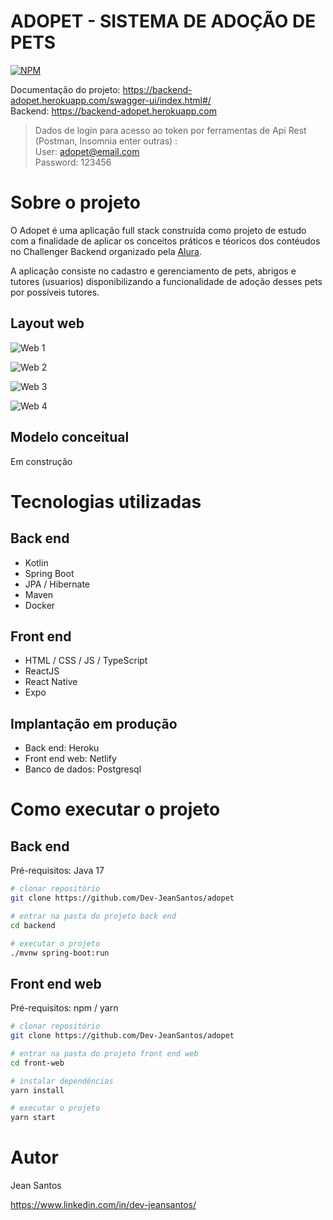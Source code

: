 # ADOPET - SISTEMA DE ADOÇÃO DE PETS
[![NPM](https://img.shields.io/npm/l/react)](https://github.com/Dev-JeanSantos/adopet/blob/main/LICENCE)

Documentação do projeto: https://backend-adopet.herokuapp.com/swagger-ui/index.html#/
<br/> Backend:  https://backend-adopet.herokuapp.com
<br/>
>Dados de login para acesso ao token por ferramentas de Api Rest (Postman, Insomnia enter outras) : <br/>
User: adopet@email.com <br/>
Password: 123456

# Sobre o projeto



O Adopet é uma aplicação full stack construída como projeto de estudo com a finalidade de aplicar os conceitos práticos e téoricos dos contéudos no Challenger Backend organizado pela [Alura](https://www.alura.com.br/ "Site da Alura").

A aplicação consiste no cadastro e gerenciamento de pets, abrigos e tutores (usuarios) disponibilizando a funcionalidade de adoção desses pets por possíveis tutores.


## Layout web

![Web 1](https://github.com/Dev-JeanSantos/assets/blob/main/adopet/home_adopet.jpg)

![Web 2](https://github.com/Dev-JeanSantos/assets/blob/main/adopet/listar_pets_adopet.jpg)

![Web 3](https://github.com/Dev-JeanSantos/assets/blob/main/adopet/cadastro_adopet.jpg)

![Web 4](https://github.com/Dev-JeanSantos/assets/blob/main/adopet/login_adopet.jpg)


## Modelo conceitual
Em construção

# Tecnologias utilizadas
## Back end
- Kotlin
- Spring Boot
- JPA / Hibernate
- Maven
- Docker
## Front end
- HTML / CSS / JS / TypeScript
- ReactJS
- React Native
- Expo
## Implantação em produção
- Back end: Heroku
- Front end web: Netlify
- Banco de dados: Postgresql

# Como executar o projeto

## Back end
Pré-requisitos: Java 17

```bash
# clonar repositório
git clone https://github.com/Dev-JeanSantos/adopet

# entrar na pasta do projeto back end
cd backend

# executar o projeto
./mvnw spring-boot:run
```

## Front end web
Pré-requisitos: npm / yarn

```bash
# clonar repositório
git clone https://github.com/Dev-JeanSantos/adopet

# entrar na pasta do projeto front end web
cd front-web

# instalar dependências
yarn install

# executar o projeto
yarn start
```

# Autor

Jean Santos

https://www.linkedin.com/in/dev-jeansantos/
